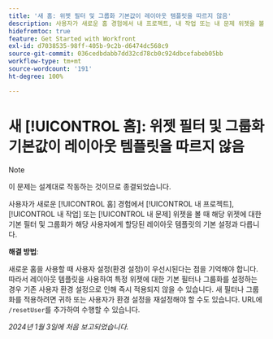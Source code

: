 ```yaml
---
title: '새 홈: 위젯 필터 및 그룹화 기본값이 레이아웃 템플릿을 따르지 않음'
description: 사용자가 새로운 홈 경험에서 내 프로젝트, 내 작업 또는 내 문제 위젯을 볼 때 해당 위젯에 대한 기본 필터 및 그룹화가 해당 사용자에게 할당된 레이아웃 템플릿의 기본 설정과 다릅니다.
hidefromtoc: true
feature: Get Started with Workfront
exl-id: d7038535-98ff-405b-9c2b-d6474dc568c9
source-git-commit: 036cedbdabb7dd32cd78cb0c924dbcefabeb05bb
workflow-type: tm+mt
source-wordcount: '191'
ht-degree: 100%

---
```


# 새 [!UICONTROL 홈]: 위젯 필터 및 그룹화 기본값이 레이아웃 템플릿을 따르지 않음

>[!NOTE]
>
>이 문제는 설계대로 작동하는 것이므로 종결되었습니다.

사용자가 새로운 [!UICONTROL 홈] 경험에서 [!UICONTROL 내 프로젝트], [!UICONTROL 내 작업] 또는 [!UICONTROL 내 문제] 위젯을 볼 때 해당 위젯에 대한 기본 필터 및 그룹화가 해당 사용자에게 할당된 레이아웃 템플릿의 기본 설정과 다릅니다.

**해결 방법**:

새로운 홈을 사용할 때 사용자 설정(환경 설정)이 우선시된다는 점을 기억해야 합니다. 따라서 레이아웃 템플릿을 사용하여 특정 위젯에 대한 기본 필터나 그룹화를 설정하는 경우 기존 사용자 환경 설정으로 인해 즉시 적용되지 않을 수 있습니다. 새 필터나 그룹화를 적용하려면 귀하 또는 사용자가 환경 설정을 재설정해야 할 수도 있습니다. URL에 `/resetUser`를 추가하여 수행할 수 있습니다.

_2024년 1월 3일에 처음 보고되었습니다._
